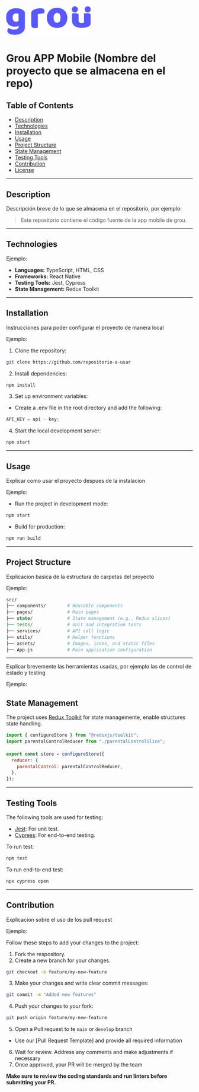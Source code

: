 # ![Grou Logo](/assets/grouLogo.png)

# Grou APP Mobile (Nombre del proyecto que se almacena en el repo)

## Table of Contents

- [Description](#description)
- [Technologies](#technologies)
- [Installation](#installation)
- [Usage](#usage)
- [Project Structure](#project-structure)
- [State Management](#state-management)
- [Testing Tools](#testing-tools)
- [Contribution](#contribution)
- [License](#license)

---

## Description

Descripción breve de lo que se almacena en el repositorio, por ejemplo:

> Este repositorio contiene el código fuente de la app mobile de grou.

---

## Technologies

Ejemplo:

- **Languages:** TypeScript, HTML, CSS
- **Frameworks:** React Native
- **Testing Tools:** Jest, Cypress
- **State Management:** Redux Toolkit

---

## Installation

Instrucciones para poder configurar el proyecto de manera local

Ejemplo:

1. Clone the repository:

```bash
git clone https://github.com/repositorio-a-usar
```

2. Install dependencies:

```bash
npm install
```

3. Set up environment variables:

- Create a .env file in the root directory and add the following:

```js
API_KEY = api - key;
```

4. Start the local development server:

```bash
npm start
```

---

## Usage

Explicar como usar el proyecto despues de la instalacion

Ejemplo:

- Run the project in development mode:

```bash
npm start
```

- Build for production:

```bash
npm run build
```

---

## Project Structure

Explicacion basica de la estructura de carpetas del proyecto

Ejemplo:

```perl
src/
├── components/        # Reusable components
├── pages/             # Main pages
├── state/             # State management (e.g., Redux slices)
├── tests/             # Unit and integration tests
├── services/          # API call logic
├── utils/             # Helper functions
├── assets/            # Images, icons, and static files
├── App.js             # Main application configuration
```

---

Explicar brevemente las herramientas usadas, por ejemplo las de control de estado y testing

Ejemplo:

## State Management

The project uses [Redux Toolkit](https://redux-toolkit.js.org/) for state managemente, enable structures state handling.

```javascript
import { configureStore } from "@reduxjs/toolkit";
import parentalControlReducer from "./parentalControlSlice";

export const store = configureStore({
  reducer: {
    parentalControl: parentalControlReducer,
  },
});
```

---

## Testing Tools

The following tools are used for testing:

- [Jest](https://jestjs.io/): For unit test.
- [Cypress](https://www.cypress.io/): For end-to-end testing.

To run test:

```bash
npm test
```

To run end-to-end test:

```bash
npx cypress open
```

---

## Contribution

Explicacion sobre el uso de los pull request

Ejemplo:

Follow these steps to add your changes to the project:

1. Fork the respository.
2. Create a new branch for your changes.

```bash
git checkout -b feature/my-new-feature
```

3. Make your changes and write clear commit messages:

```bash
git commit -m "Added new features"
```

4. Push your changes to your fork:

```bash
git push origin feature/my-new-feature
```

5. Open a Pull request to te `main` or `develop` branch

- Use our [Pull Request Template] and provide all required information

6. Wait for review. Address any comments and make adjustments if necessary
7. Once approved, your PR will be merged by the team

**Make sure to review the coding standards and run linters before submitting your PR.**

